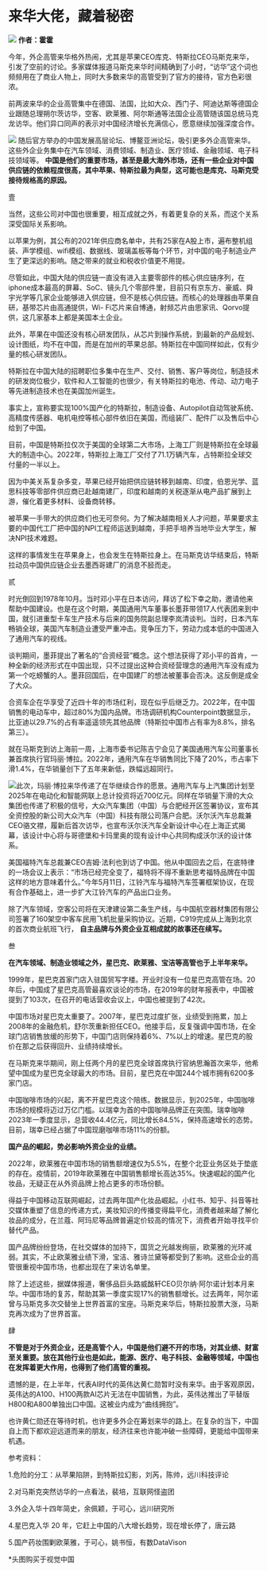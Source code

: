 

# 来华大佬，藏着秘密

![](https://inews.gtimg.com/news_bt/OWCaRfolE_-ChaTttrkGY1Z_FgOhqJ-2rtvf8nSXcd-F8AA/1000)
**作者：霍霍**

今年，外企高管来华格外热闹，尤其是苹果CEO库克、特斯拉CEO马斯克来华，引发了空前的讨论。多家媒体报道马斯克来华时间精确到了小时，“访华”这个词也频频用在了商业人物上，同时大多数来华的高管受到了官方的接待，官方色彩很浓。

前两波来华的企业高管集中在德国、法国，比如大众、西门子、阿迪达斯等德国企业跟随总理朔尔茨访华，空客、欧莱雅、阿尔斯通等法国企业高管随该国总统马克龙访华。他们异口同声的表示对中国经济增长充满信心，愿意继续加强深度合作。

![](https://inews.gtimg.com/news_bt/OfQixgvr6W5nluw810fdSvoyKVueWQUT8nR7134Xk-NUgAA/1000)
随后官方举办的中国发展高层论坛、博鳌亚洲论坛，吸引更多外企高管来华。这些外企业务集中在汽车领域、消费领域、制造业、医疗领域、金融领域、电子科技领域等。
**中国是他们的重要市场，甚至是最大海外市场，还有一些企业对中国供应链的依赖程度很高，其中苹果、特斯拉最为典型，这可能也是库克、马斯克受接待规格高的原因。**

壹

当然，这些公司对中国也很重要，相互成就之外，有着更复杂的关系，而这个关系深受国际关系影响。

以苹果为例，其公布的2021年供应商名单中，共有25家在A股上市，遍布整机组装、声学模组、wifi模组、数据线、玻璃盖板等每个环节，对中国的电子制造业产生了更深远的影响。随之带来的就业和税收价值更不用提。

尽管如此，中国大陆的供应链一直没有进入主要零部件的核心供应链序列，在iphone成本最高的屏幕、SoC、镜头几个零部件里，目前只有京东方、豪威、舜宇光学等几家企业能够进入供应链，但不是核心供应链。而核心的处理器由苹果自研，基带芯片由高通提供，Wi-
Fi芯片来自博通，射频芯片由思家讯、Qorvo提供，这几家基本上都是美国本土企业。

此外，苹果在中国还没有核心研发团队，从芯片到操作系统，到最新的产品规划、设计图纸，均不在中国，而是在加州的苹果总部。特斯拉在中国同样如此，仅有少量的核心研发团队。

特斯拉在中国大陆的招聘职位多集中在生产、交付、销售、客户等岗位，制造技术的研发岗位极少，软件和人工智能的也很少，有关特斯拉的电池、传动、动力电子等先进制造技术也在美国加州诞生。

事实上，宣称要实现100%国产化的特斯拉，制造设备、Autopilot自动驾驶系统、高精度传感器、电机电控等核心部件依旧在美国，而组装厂、配件厂以及售后中心给到了中国。

目前，中国是特斯拉仅次于美国的全球第二大市场，上海工厂则是特斯拉在全球最大的制造中心。2022年，特斯拉上海工厂交付了71.1万辆汽车，占特斯拉全球交付量的一半以上。

因为中美关系复杂多变，苹果已经开始把供应链转移到越南、印度，伯恩光学、蓝思科技等零部件供应商已赴越南建厂，印度和越南的关税逐渐从电产品扩展到上游，催化着更多材料、设备商转移。

被苹果一手带大的供应商们也无可奈何。为了解决越南相关人才问题，苹果要求主要的中国代工厂把中国的NPI工程师运送到越南，手把手培养当地毕业大学生，解决NPI技术难题。

这样的事情发生在苹果身上，也会发生在特斯拉身上。在马斯克访华结束后，特斯拉动员中国供应链企业去墨西哥建厂的消息不胫而走。

贰

时光倒回到1978年10月。当时邓小平在日本访问，拜访了松下幸之助，邀请他来帮助中国建设。也是在这个时期，美国通用汽车董事长墨菲带领17人代表团来到中国，就引进重型卡车生产技术与后来的国务院副总理李岚清谈判。当时，日本汽车畅销全球，美国汽车制造业遭受严重冲击。竞争压力下，劳动力成本低的中国进入了通用汽车的视线。

谈判期间，墨菲提出了著名的“合资经营”概念。这个想法获得了邓小平的首肯，一种全新的经济形式在中国出现，只不过提出这种合资经营理念的通用汽车没有成为第一个吃螃蟹的人。墨菲回国后，在中国建厂的想法被董事会否决。这反倒是成全了大众。

合资车企在华享受了近四十年的市场红利，现在似乎后继乏力。2022年，在中国销售的电动车中，超过80%为国内品牌。市场调研机构Counterpoint数据显示，比亚迪以29.7%的占有率遥遥领先其他品牌（特斯拉中国市占有率为8.8%，排名第三）。

就在马斯克到访上海前一周，上海市委书记陈吉宁会见了美国通用汽车公司董事长兼首席执行官玛丽·博拉。2022年，通用汽车在华销售同比下降了20%，市占率下滑1.4%，在华销量创下了五年来新低，跌幅远超同行。

![](https://inews.gtimg.com/news_bt/OrTE9WGg-bdiVKErEMGuWLleDDupTv3hSXnpVKasyH3UMAA/1000)
​此次，玛丽·博拉来华传递了在华继续合作的愿景。通用汽车与上汽集团计划至2025年在电动化和智能网联上总计投资将近700亿元。同样在华销量下滑的大众集团也传递了积极的信号，大众汽车集团（中国）与合肥经开区签署协议，宣布其全资控股的新公司大众汽车（中国）科技有限公司落户合肥。沃尔沃汽车总裁兼CEO骆文襟，履新后首次访华，也宣布沃尔沃汽车全新设计中心在上海正式揭幕，该设计中心将与哥德堡和卡玛里奥的现有设计中心共同构成沃尔沃的设计体系。

美国福特汽车总裁兼CEO吉姆·法利也到访了中国。他从中国回去之后，在底特律的一场会议上表示：“市场已经完全变了，福特将不得不重新思考福特品牌在中国这样的地方意味着什么。”今年5月11日，江铃汽车与福特汽车签署框架协议，在现有合作基础上，进一步扩大江铃汽车的产品出口业务。

除了汽车领域，空客公司将在天津建设第二条生产线，与中国航空器材集团有限公司签署了160架空中客车民用飞机批量采购协议。近期，C919完成从上海到北京的首次商业航班飞行，
**自主品牌与外资企业互相成就的故事还在续写。**

叁

**在汽车领域、制造业领域之外，星巴克、欧莱雅、宝洁等高管也于上半年来华。**

1999年，星巴克首家门店入驻国贸写字楼。开业时没有一位星巴克高管在场。20年后，中国成了星巴克高管最喜欢谈论的市场，在2019年的财年报表中，中国被提到了103次，在召开的电话营收会议上，中国也被提到了42次。

中国市场对星巴克太重要了。2007年，星巴克过度扩张，业绩受到拖累，加上2008年的金融危机，舒尔茨重新担任CEO。他接手后，反复强调中国市场，在全球门店销售放缓的形势下，中国门店则保持着6%、7%以上的增速。星巴克的股价在那之后获得回升、业绩持续增长。

在马斯克来华期间，刚上任两个月的星巴克全球首席执行官纳思瀚首次来华，他希望中国成为星巴克全球最大的市场。目前，星巴克在中国244个城市拥有6200多家门店。

中国咖啡市场的兴起，离不开星巴克这个陪练。数据显示，到2025年，中国咖啡市场的规模将迈过万亿门槛。以瑞幸为首的中国咖啡品牌正在突围。瑞幸咖啡2023年一季度显示，总营收44.4亿元，同比增长84.5%，保持高速增长的态势。目前，瑞幸已经占据了中国现磨咖啡市场11%的份额。

**国产品的崛起，势必影响外资企业的业绩。**

2022年，欧莱雅在中国市场的销售额增速仅为5.5%，在整个北亚业务区处于垫底的存在。疫情前，2019年欧莱雅在中国销售额增长高达35%。快速崛起的国产化妆品，无疑正在从外资品牌上抢占更多的市场份额。

得益于中国移动互联网崛起，过去两年国产化妆品崛起。小红书、知乎、抖音等社交媒体重塑了信息的传递方式，美妆知识的传播变得扁平化，消费者越来越了解化妆品的成分，在兰蔻、阿玛尼等品牌普遍定价较高的情况下，消费者开始寻找平价替代产品。

国产品牌纷纷登场，在社交媒体的加持下，国货之光越发绚丽，欧莱雅的光环减弱。其实，不止欧莱雅业绩下滑，宝洁、雅诗兰黛等都受到了影响。这些企业的高管很重视中国市场，也都出现在了来访名单里。

除了上述这些，据媒体报道，奢侈品巨头路威酩轩CEO贝尔纳·阿尔诺计划本月来华。中国市场的复苏，帮助其第一季度实现17%的销售额增长。过去两年，阿尔诺曾与马斯克多次交替坐上世界首富的宝座。马斯克来华后，特斯拉股票大涨，马斯克再次成为了世界首富。

肆

**不管是对于外资企业，还是高管个人，中国是他们避不开的市场，对其业绩、财富至关重要。放在其他行业也是如此，能源、医疗、电子科技、金融等领域，中国也在发挥着更大作用，也得到了他们高管的重视。**

遗憾的是，在上半年，代表AI时代的英伟达黄仁勋暂时没有来华。由于客观原因，英伟达的A100、H100两款AI芯片无法在中国销售，为此，英伟达推出了平替版H800和A800单独出口中国。这被业内成为“曲线拥抱”。

也许黄仁勋还在等待时机，也许更多外企在筹划来华的路上。在复杂的当下，中国自上而下都欢迎远道而来的朋友，经济往来也许能冲破一些障碍，更能给中国带来机遇。

参考资料：

1.危险的分工：从苹果陷阱，到特斯拉幻影，刘芮，陈帅，远川科技评论

2.对马斯克突然访华的一点看法，裴培，互联网怪盗团

3.外企入华十四年简史，余佩颖，于可心，远川研究所

4.星巴克入华 20 年，它赶上中国的八大增长趋势，现在增长停了，唐云路

5.国产药妆围剿欧莱雅，于可心，姚书恒，有数DataVison

*头图购买于视觉中国

